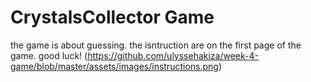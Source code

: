 # CrystalsCollector Game

the game is about guessing. the isntruction are on the first page of the game.
good luck!
(https://github.com/ulyssehakiza/week-4-game/blob/master/assets/images/instructions.png)
